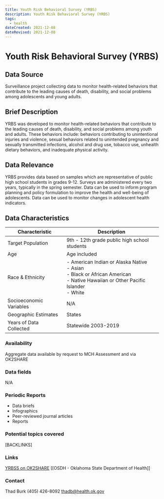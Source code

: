 ```yaml
---
title: Youth Risk Behavioral Survey (YRBS)
description: Youth Risk Behavioral Survey (YRBS)
tags:
  - health
dateCreated: 2021-12-08
dateRevised: 2021-12-08
---
```

# Youth Risk Behavioral Survey (YRBS)

## Data Source
Surveillance project collecting data to monitor health-related behaviors that contribute to the leading causes of death, disability, and social problems among adolescents and young adults.

## Brief Description
YRBS was developed to monitor health-related behaviors that contribute to the leading causes of death, disability, and social problems among youth and adults. These behaviors include: behaviors contributing to unintentional injuries and violence, sexual behaviors related to unintended pregnancy and sexually transmitted infections, alcohol and drug use, tobacco use, unhealth dietary behaviors, and inadequate physical activity.

## Data Relevance
YRBS provides data based on samples which are representative of public high school students in grades 9-12. Surveys are administered every two years, typically in the spring semester. Data can be used to inform program planning and policy formulation to improve the health and well-being of adolescents. Data can be used to monitor changes in adolescent health indicators.

## Data Characteristics
| Characteristic          | Description                                                                                                                                |
|-------------------------|--------------------------------------------------------------------------------------------------------------------------------------------|
| Target Population       | 9th - 12th grade public high school students                                                                                               |
| Age                     | Age included                                                                                                                               |
| Race & Ethnicity        | - American Indian or Alaska Native<br/>- Asian<br/>- Black or African American<br/>- Native Hawaiian or Other Pacific Islander<br/>- White |
| Socioeconomic Variables | N/A                                                                                                                                        |
| Geographic Estimates    | States                                                                                                                                     |
| Years of Data Collected | Statewide 2003-2019                                                                                                                        |

### Availability
Aggregate data available by request to MCH Assessment and via OK2SHARE

### Data fields 
N/A

### Periodic Reports
- Data briefs
- Infographics
- Peer-reviewed journal articles
- Reports

### Potential topics covered
[BACKLINKS]

### Links
[YRBSS on OK2SHARE](https://www.health.state.ok.us/stats/Health_Surveys/YRBSS/index.shtml)
[[OSDH - Oklahoma State Department of Health]]

### Contact
Thad Burk
(405) 426-8092
thadb@health.ok.gov

